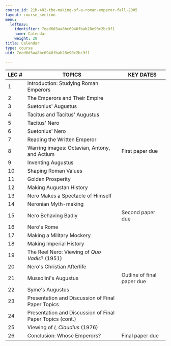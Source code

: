 ```yaml
---
course_id: 21h-402-the-making-of-a-roman-emperor-fall-2005
layout: course_section
menu:
  leftnav:
    identifier: 7eed6d3aa8bc6940fbab28e90c2bc9f1
    name: Calendar
    weight: 20
title: Calendar
type: course
uid: 7eed6d3aa8bc6940fbab28e90c2bc9f1

---
```


| LEC # | TOPICS | KEY DATES |
| --- | --- | --- |
| 1 | Introduction: Studying Roman Emperors | &nbsp; |
| 2 | The Emperors and Their Empire | &nbsp; |
| 3 | Suetonius' Augustus | &nbsp; |
| 4 | Tacitus and Tacitus' Augustus | &nbsp; |
| 5 | Tacitus' Nero | &nbsp; |
| 6 | Suetonius' Nero | &nbsp; |
| 7 | Reading the Written Emperor | &nbsp; |
| 8 | Warring images: Octavian, Antony, and Actium | First paper due |
| 9 | Inventing Augustus | &nbsp; |
| 10 | Shaping Roman Values | &nbsp; |
| 11 | Golden Prosperity | &nbsp; |
| 12 | Making Augustan History | &nbsp; |
| 13 | Nero Makes a Spectacle of Himself | &nbsp; |
| 14 | Neronian Myth-making | &nbsp; |
| 15 | Nero Behaving Badly | Second paper due |
| 16 | Nero's Rome | &nbsp; |
| 17 | Making a Military Mockery | &nbsp; |
| 18 | Making Imperial History | &nbsp; |
| 19 | The Reel Nero: Viewing of _Quo Vadis_? (1951) | &nbsp; |
| 20 | Nero's Christian Afterlife | &nbsp; |
| 21 | Mussolini's Augustus | Outline of final paper due |
| 22 | Syme's Augustus | &nbsp; |
| 23 | Presentation and Discussion of Final Paper Topics | &nbsp; |
| 24 | Presentation and Discussion of Final Paper Topics (cont.) | &nbsp; |
| 25 | Viewing of _I, Claudius_ (1976) | &nbsp; |
| 26 | Conclusion: Whose Emperors? | Final paper due